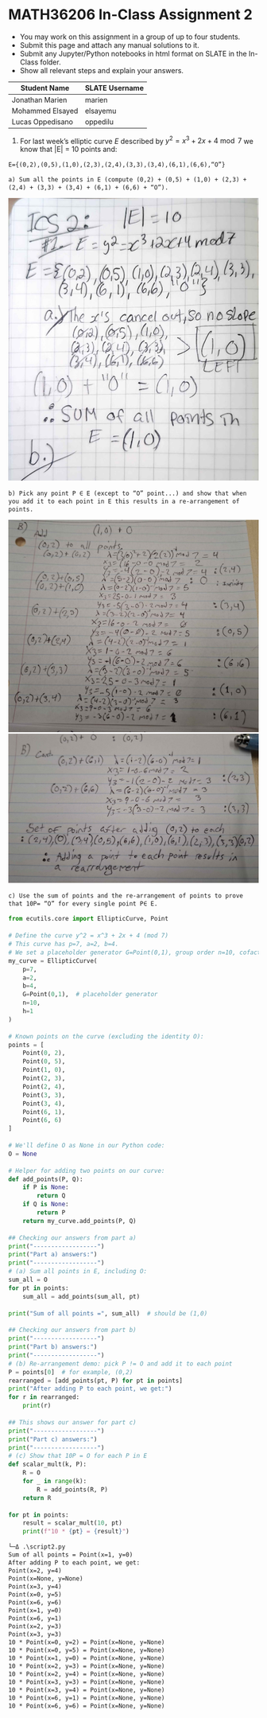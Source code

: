 # MATH36206 In-Class Assignment 2

- You may work on this assignment in a group of up to four students.
- Submit this page and attach any manual solutions to it.
- Submit any Jupyter/Python notebooks in html format on SLATE in the In-Class folder.
- Show all relevant steps and explain your answers.

| Student Name     | SLATE Username |
| ---------------- | -------------- |
| Jonathan Marien  | marien         |
| Mohammed Elsayed | elsayemu       |
| Lucas Oppedisano | oppedilu       |

1. For last week’s elliptic curve ${E}$ described by $y^2=x^3+2x+4\bmod7$ we know that |E| = 10 points and:

```
E={(0,2),(0,5),(1,0),(2,3),(2,4),(3,3),(3,4),(6,1),(6,6),“O”}
```

```
a) Sum all the points in E (compute (0,2) + (0,5) + (1,0) + (2,3) +
(2,4) + (3,3) + (3,4) + (6,1) + (6,6) + “O”).
```
![](ICS2-part-a.jpg)

```
b) Pick any point P ∈ E (except to “O” point...) and show that when you add it to each point in E this results in a re-arrangement of points.
```
![](b%20part%201.jpg)
![](Resources/Sheridan%20Classes/b%20part%202.jpg)

```
c) Use the sum of points and the re-arrangement of points to prove
that 10P= “O” for every single point P∈ E.
```

```python
from ecutils.core import EllipticCurve, Point

# Define the curve y^2 = x^3 + 2x + 4 (mod 7)
# This curve has p=7, a=2, b=4.
# We set a placeholder generator G=Point(0,1), group order n=10, cofactor h=1.
my_curve = EllipticCurve(
    p=7,  
    a=2,  
    b=4,  
    G=Point(0,1),  # placeholder generator
    n=10,         
    h=1
)

# Known points on the curve (excluding the identity O):
points = [
    Point(0, 2),
    Point(0, 5),
    Point(1, 0),
    Point(2, 3),
    Point(2, 4),
    Point(3, 3),
    Point(3, 4),
    Point(6, 1),
    Point(6, 6)
]

# We'll define O as None in our Python code:
O = None

# Helper for adding two points on our curve:
def add_points(P, Q):
    if P is None:
        return Q
    if Q is None:
        return P
    return my_curve.add_points(P, Q)

## Checking our answers from part a)
print("------------------")
print("Part a) answers:")
print("------------------")
# (a) Sum all points in E, including O:
sum_all = O
for pt in points:
    sum_all = add_points(sum_all, pt)

print("Sum of all points =", sum_all)  # should be (1,0)

## Checking our answers from part b)
print("------------------")
print("Part b) answers:")
print("------------------")
# (b) Re-arrangement demo: pick P != O and add it to each point
P = points[0]  # for example, (0,2)
rearranged = [add_points(pt, P) for pt in points]
print("After adding P to each point, we get:")
for r in rearranged:
    print(r)

## This shows our answer for part c)
print("------------------")
print("Part c) answers:")
print("------------------")
# (c) Show that 10P = O for each P in E
def scalar_mult(k, P):
    R = O
    for _ in range(k):
        R = add_points(R, P)
    return R

for pt in points:
    result = scalar_mult(10, pt)
    print(f"10 * {pt} = {result}")
```

```python_output
└─Δ .\script2.py
Sum of all points = Point(x=1, y=0)
After adding P to each point, we get:
Point(x=2, y=4)
Point(x=None, y=None)
Point(x=3, y=4)
Point(x=0, y=5)
Point(x=6, y=6)
Point(x=1, y=0)
Point(x=6, y=1)
Point(x=2, y=3)
Point(x=3, y=3)
10 * Point(x=0, y=2) = Point(x=None, y=None)
10 * Point(x=0, y=5) = Point(x=None, y=None)
10 * Point(x=1, y=0) = Point(x=None, y=None)
10 * Point(x=2, y=3) = Point(x=None, y=None)
10 * Point(x=2, y=4) = Point(x=None, y=None)
10 * Point(x=3, y=3) = Point(x=None, y=None)
10 * Point(x=3, y=4) = Point(x=None, y=None)
10 * Point(x=6, y=1) = Point(x=None, y=None)
10 * Point(x=6, y=6) = Point(x=None, y=None)
```